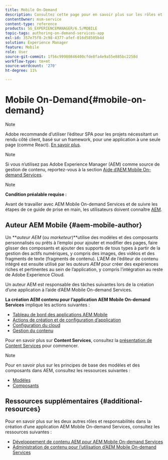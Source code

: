 ```yaml
---
title: Mobile On-Demand
description: Consultez cette page pour en savoir plus sur les rôles et les responsabilités de l’auteur de services Adobe Experience Manager Mobile On-Demand.
contentOwner: msm-service
content-type: reference
products: SG_EXPERIENCEMANAGER/6.5/MOBILE
topic-tags: authoring-on-demand-services-app
exl-id: 357e75f8-2c98-4377-afef-016d58505b4d
solution: Experience Manager
feature: Mobile
role: User
source-git-commit: 1f56c99980846400cfde8fa4e9a55e885bc2258d
workflow-type: tm+mt
source-wordcount: '270'
ht-degree: 11%

---
```


# Mobile On-Demand{#mobile-on-demand}

>[!NOTE]
>
>Adobe recommande d’utiliser l’éditeur SPA pour les projets nécessitant un rendu côté client, basé sur un framework, pour une application à une seule page (comme React). [En savoir plus](/help/sites-developing/spa-overview.md).

>[!NOTE]
>
>Si vous n’utilisez pas Adobe Experience Manager (AEM) comme source de gestion de contenu, reportez-vous à la section [Aide d’AEM Mobile On-demand Services](https://helpx.adobe.com/digital-publishing-solution/topics.html).

>[!NOTE]
>
>**Condition préalable requise :**
>
>Avant de travailler avec AEM Mobile On-demand Services et de suivre les étapes de ce guide de prise en main, les utilisateurs doivent connaître [AEM](/help/sites-deploying/deploy.md).

## Auteur AEM Mobile {#aem-mobile-author}

Un ***auteur AEM* (ou *marketeur*)**utilise des modèles et des composants personnalisés ou prêts à l’emploi pour ajouter et modifier des pages, faire glisser des composants et ajouter des supports de tous types à partir de la gestion des actifs numériques, y compris des images, des vidéos et des fragments de texte (fragments de contenu). L’AEM de l’éditeur de contenu intégré est ensuite utilisé par les *auteurs AEM* pour créer des expériences riches et pertinentes au sein de l’application, y compris l’intégration au reste de Adobe Experience Cloud.

Un auteur AEM est responsable des tâches suivantes lors de la création d’une application à l’aide d’AEM Mobile On-demand Services.

**La création AEM contenu pour l’application AEM Mobile On-demand Services** implique les actions suivantes :

* [Tableau de bord des applications AEM Mobile](/help/mobile/mobile-apps-ondemand-application-dashboard.md)
* [Actions de création et de configuration d’application](/help/mobile/mobile-apps-ondemand-application-create-configure-action.md)
* [Configuration du cloud](/help/mobile/mobile-on-demand-associating-an-on-demand-app-to-cloud-configuration.md)
* [Gestion du contenu](/help/mobile/mobile-apps-ondemand-manage-content-ondemand.md)

Pour en savoir plus sur **Content Services**, consultez la [présentation de Content Services](/help/mobile/develop-content-as-a-service.md) pour commencer.

>[!NOTE]
>
>Pour en savoir plus sur les principes de base des modèles et des composants dans AEM, consultez les ressources suivantes :
>
>* [Modèles](/help/sites-developing/templates.md)
>* [Composants](/help/sites-developing/components.md)
>

## Ressources supplémentaires {#additional-resources}

Pour en savoir plus sur les deux autres rôles et responsabilités dans la création d’une application AEM Mobile On-demand Services, consultez les ressources suivantes :

* [Développement de contenu AEM pour AEM Mobile On-demand Services](/help/mobile/aem-mobile-on-demand.md)
* [Administration de contenu pour l’utilisation d’AEM Mobile On-demand Services](/help/mobile/aem-mobile.md)
